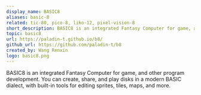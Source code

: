 ```yaml
---
display_name: BASIC8
aliases: basic-8
related: tic-80, pico-8, liko-12, pixel-vision-8
short_description: BASIC8 is an integrated Fantasy Computer for game, and other program development.
topic: basic8
url: https://paladin-t.github.io/b8/
github_url: https://github.com/paladin-t/b8
created_by: Wang Renxin
logo: basic8.png
---
```

BASIC8 is an integrated Fantasy Computer for game, and other program development. You can create, share, and play disks in a modern BASIC dialect, with built-in tools for editing sprites, tiles, maps, and more.
